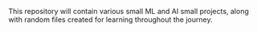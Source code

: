 This repository will contain various small ML and AI small projects, along with random files created for learning throughout the journey.

